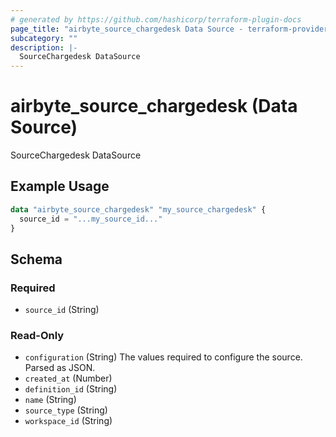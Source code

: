 ```yaml
---
# generated by https://github.com/hashicorp/terraform-plugin-docs
page_title: "airbyte_source_chargedesk Data Source - terraform-provider-airbyte"
subcategory: ""
description: |-
  SourceChargedesk DataSource
---
```


# airbyte_source_chargedesk (Data Source)

SourceChargedesk DataSource

## Example Usage

```terraform
data "airbyte_source_chargedesk" "my_source_chargedesk" {
  source_id = "...my_source_id..."
}
```

<!-- schema generated by tfplugindocs -->
## Schema

### Required

- `source_id` (String)

### Read-Only

- `configuration` (String) The values required to configure the source. Parsed as JSON.
- `created_at` (Number)
- `definition_id` (String)
- `name` (String)
- `source_type` (String)
- `workspace_id` (String)

